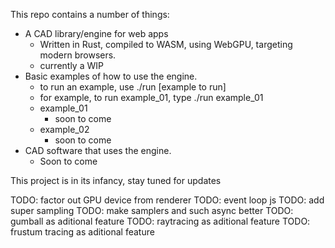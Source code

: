 This repo contains a number of things:
- A CAD library/engine for web apps
  - Written in Rust, compiled to WASM, using WebGPU, targeting modern browsers.
  - currently a WIP
- Basic examples of how to use the engine.
  - to run an example, use ./run [example to run]
  - for example, to run example_01, type ./run example_01
  - example_01
    - soon to come
  - example_02
    - soon to come
- CAD software that uses the engine.
  - Soon to come

This project is in its infancy, stay tuned for updates

TODO: factor out GPU device from renderer
TODO: event loop js
TODO: add super sampling
TODO: make samplers and such async better
TODO: gumball as aditional feature
TODO: raytracing as aditional feature
TODO: frustum tracing as aditional feature

